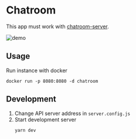 # Chatroom

This app must work with [chatroom-server](https://github.com/tpai/chatroom-server).

![demo](https://i.imgur.com/HqrgI7G.png)

## Usage

Run instance with docker

```
docker run -p 8080:8080 -d chatroom
```

## Development

1. Change API server address in `server.config.js`
1. Start development server
    ```
    yarn dev
    ```
